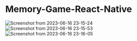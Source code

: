 # Memory-Game-React-Native
![Screenshot from 2023-06-16 23-15-24](https://github.com/lucashaendel/Memory-Game-React-Native/assets/83675953/c88dc700-94a5-4d10-9b7a-7da9bf00c3ae)
![Screenshot from 2023-06-16 23-15-53](https://github.com/lucashaendel/Memory-Game-React-Native/assets/83675953/c145b646-ade0-4eed-94cd-2bad4a381284)
![Screenshot from 2023-06-16 23-16-05](https://github.com/lucashaendel/Memory-Game-React-Native/assets/83675953/5aec43a7-4393-4375-95fd-9affabb69ab1)
